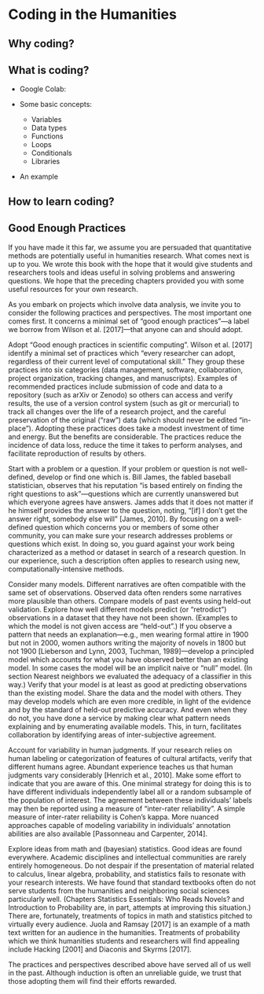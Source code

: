 # Coding in the Humanities

## Why coding?

## What is coding?

- Google Colab:
- Some basic concepts:
  - Variables
  - Data types
  - Functions
  - Loops
  - Conditionals
  - Libraries

- An example
  
## How to learn coding?



## Good Enough Practices

If you have made it this far, we assume you are persuaded that quantitative methods are potentially useful in humanities research. What comes next is up to you. We wrote this book with the hope that it would give students and researchers tools and ideas useful in solving problems and answering questions. We hope that the preceding chapters provided you with some useful resources for your own research.

As you embark on projects which involve data analysis, we invite you to consider the following practices and perspectives. The most important one comes first. It concerns a minimal set of “good enough practices”—a label we borrow from Wilson et al. [2017]—that anyone can and should adopt.

Adopt “Good enough practices in scientific computing”. Wilson et al. [2017] identify a minimal set of practices which “every researcher can adopt, regardless of their current level of computational skill.” They group these practices into six categories (data management, software, collaboration, project organization, tracking changes, and manuscripts). Examples of recommended practices include submission of code and data to a repository (such as arXiv or Zenodo) so others can access and verify results, the use of a version control system (such as git or mercurial) to track all changes over the life of a research project, and the careful preservation of the original (“raw”) data (which should never be edited “in-place”). Adopting these practices does take a modest investment of time and energy. But the benefits are considerable. The practices reduce the incidence of data loss, reduce the time it takes to perform analyses, and facilitate reproduction of results by others.

Start with a problem or a question. If your problem or question is not well-defined, develop or find one which is. Bill James, the fabled baseball statistician, observes that his reputation “is based entirely on finding the right questions to ask”—questions which are currently unanswered but which everyone agrees have answers. James adds that it does not matter if he himself provides the answer to the question, noting, “[if] I don’t get the answer right, somebody else will” [James, 2010]. By focusing on a well-defined question which concerns you or members of some other community, you can make sure your research addresses problems or questions which exist. In doing so, you guard against your work being characterized as a method or dataset in search of a research question. In our experience, such a description often applies to research using new, computationally-intensive methods.

Consider many models. Different narratives are often compatible with the same set of observations. Observed data often renders some narratives more plausible than others. Compare models of past events using held-out validation. Explore how well different models predict (or “retrodict”) observations in a dataset that they have not been shown. (Examples to which the model is not given access are “held-out”.) If you observe a pattern that needs an explanation—e.g., men wearing formal attire in 1900 but not in 2000, women authors writing the majority of novels in 1800 but not 1900 [Lieberson and Lynn, 2003, Tuchman, 1989]—develop a principled model which accounts for what you have observed better than an existing model. In some cases the model will be an implicit naive or “null” model. (In section Nearest neighbors we evaluated the adequacy of a classifier in this way.) Verify that your model is at least as good at predicting observations than the existing model. Share the data and the model with others. They may develop models which are even more credible, in light of the evidence and by the standard of held-out predictive accuracy. And even when they do not, you have done a service by making clear what pattern needs explaining and by enumerating available models. This, in turn, facilitates collaboration by identifying areas of inter-subjective agreement.

Account for variability in human judgments. If your research relies on human labeling or categorization of features of cultural artifacts, verify that different humans agree. Abundant experience teaches us that human judgments vary considerably [Henrich et al., 2010]. Make some effort to indicate that you are aware of this. One minimal strategy for doing this is to have different individuals independently label all or a random subsample of the population of interest. The agreement between these individuals’ labels may then be reported using a measure of “inter-rater reliability”. A simple measure of inter-rater reliability is Cohen’s kappa. More nuanced approaches capable of modeling variability in individuals’ annotation abilities are also available [Passonneau and Carpenter, 2014].

Explore ideas from math and (bayesian) statistics. Good ideas are found everywhere. Academic disciplines and intellectual communities are rarely entirely homogeneous. Do not despair if the presentation of material related to calculus, linear algebra, probability, and statistics fails to resonate with your research interests. We have found that standard textbooks often do not serve students from the humanities and neighboring social sciences particularly well. (Chapters Statistics Essentials: Who Reads Novels? and Introduction to Probability are, in part, attempts at improving this situation.) There are, fortunately, treatments of topics in math and statistics pitched to virtually every audience. Juola and Ramsay [2017] is an example of a math text written for an audience in the humanities. Treatments of probability which we think humanities students and researchers will find appealing include Hacking [2001] and Diaconis and Skyrms [2017].

The practices and perspectives described above have served all of us well in the past. Although induction is often an unreliable guide, we trust that those adopting them will find their efforts rewarded.

